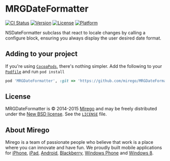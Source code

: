 # MRGDateFormatter

[![CI Status](http://img.shields.io/travis/Mirego/MRGDateFormatter.svg?style=flat)](https://travis-ci.org/Mirego/MRGDateFormatter)
[![Version](https://img.shields.io/cocoapods/v/MRGDateFormatter.svg?style=flat)](http://cocoadocs.org/docsets/MRGDateFormatter)
[![License](https://img.shields.io/cocoapods/l/MRGDateFormatter.svg?style=flat)](http://cocoadocs.org/docsets/MRGDateFormatter)
[![Platform](https://img.shields.io/cocoapods/p/MRGDateFormatter.svg?style=flat)](http://cocoadocs.org/docsets/MRGDateFormatter)

NSDateFormatter subclass that react to locale changes by calling a configure block, ensuring you always display the user desired date format.

## Adding to your project

If you're using [`CocoaPods`](http://cocoapods.org/), there's nothing simpler.
Add the following to your [`Podfile`](http://docs.cocoapods.org/podfile.html)
and run `pod install`

```ruby
pod 'MRGDateFormatter', :git => 'https://github.com/mirego/MRGDateFormatter.iOS.git'
```

## License

MRGDateFormatter is © 2014-2015 [Mirego](http://www.mirego.com) and may be freely
distributed under the [New BSD license](http://opensource.org/licenses/BSD-3-Clause).
See the [`LICENSE`](https://github.com/mirego/MRGDateFormatter.iOS/blob/master/LICENSE) file.

## About Mirego

Mirego is a team of passionate people who believe that work is a place where you can innovate and have fun.
We proudly built mobile applications for
[iPhone](http://mirego.com/en/iphone-app-development/ "iPhone application development"),
[iPad](http://mirego.com/en/ipad-app-development/ "iPad application development"),
[Android](http://mirego.com/en/android-app-development/ "Android application development"),
[Blackberry](http://mirego.com/en/blackberry-app-development/ "Blackberry application development"),
[Windows Phone](http://mirego.com/en/windows-phone-app-development/ "Windows Phone application development") and
[Windows 8](http://mirego.com/en/windows-8-app-development/ "Windows 8 application development").
